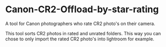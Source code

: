 # Canon-CR2-Offload-by-star-rating
A tool for Canon photographers who rate CR2 photo's on their camera.

This tool sorts CR2 photos in rated and unrated folders. This way you can chose to only import the rated CR2 photo's into lightroom for example.
